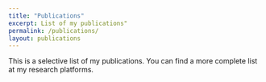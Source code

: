 ```yaml
---
title: "Publications"
excerpt: List of my publications"
permalink: /publications/
layout: publications
---
```


This is a selective list of my publications. You can find a more complete
list at my research platforms.
